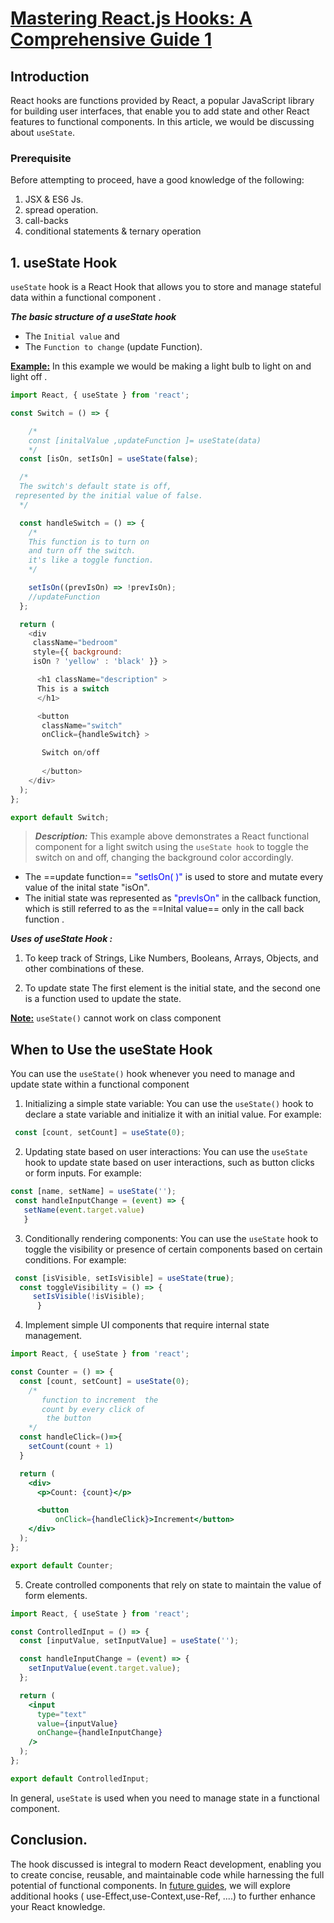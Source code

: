 # <u> Mastering React.js Hooks: A Comprehensive Guide 1</u> #

## Introduction

React hooks are functions provided by React, a popular JavaScript library for building user interfaces, that enable you to add state and other React features to functional components. In this article, we would be discussing about `useState`.

### Prerequisite
Before attempting to proceed, have a good knowledge of the following:
 1. JSX & ES6 Js.
 1. spread operation. 
 1. call-backs
 1. conditional statements & ternary operation 

## 1. useState Hook
 `useState` hook is a  React Hook that  allows you to store and manage stateful data within a functional component .
 
 ***The basic structure of a useState hook*** 
- The `Initial value` and
- The `Function to change` (update Function).

**<u>Example:</u>**
In this example we would be making a light bulb to light on and light off .

```js
import React, { useState } from 'react';

const Switch = () => {

    /* 
    const [initalValue ,updateFunction ]= useState(data)
    */
  const [isOn, setIsOn] = useState(false);

  /* 
  The switch's default state is off,
 represented by the initial value of false.
  */

  const handleSwitch = () => {
    /*
    This function is to turn on
    and turn off the switch.
    it's like a toggle function.
    */

    setIsOn((prevIsOn) => !prevIsOn);
    //updateFunction
  };

  return (
    <div 
     className="bedroom"
     style={{ background:
     isOn ? 'yellow' : 'black' }} >

      <h1 className="description" >
      This is a switch
      </h1>

      <button
       className="switch"
       onClick={handleSwitch} >

       Switch on/off
       
       </button>
    </div>
  );
};

export default Switch;

```


> ***Description:*** This example above demonstrates a React functional component for a light switch using the `useState hook` to toggle the switch on and off, changing the background color accordingly.<br>

- The ==update function== <span style="color:blue">"setIsOn( )"</span>   is used to store and mutate every value of the inital state "isOn". 
- The initial state was represented as <span style="color:blue">"prevIsOn" </span> in the callback function, which is still referred to as the ==Inital value== only in the call back function .



***Uses of useState Hook :*** 
1. To keep track of Strings, Like Numbers, Booleans, Arrays, Objects, and other combinations of these.

1. To update state The first element is the initial state, and the second one is a function used to update the state.

<u><b>Note:</b></u> `useState()` cannot work on class component

## When to Use the useState Hook 

You can use the `useState()` hook whenever you need to manage and update state within a functional component


1. Initializing a simple state variable: You can use the `useState()` hook to declare a state variable and initialize it with an initial value. For example: 
```jsx
 const [count, setCount] = useState(0);
  ``` 

2. Updating state based on user interactions: You can use the `useState` hook to update state based on user interactions, such as button clicks or form inputs. For example: 

```jsx
const [name, setName] = useState('');
 const handleInputChange = (event) => {
   setName(event.target.value)
   }
  ``` 

 3. Conditionally rendering components: You can use the `useState` hook to toggle the visibility or presence of certain components based on certain conditions. For example:
  ```jsx
   const [isVisible, setIsVisible] = useState(true);
    const toggleVisibility = () => {
       setIsVisible(!isVisible);
        } 
   ```
4. Implement simple UI components that require internal state management.
```jsx
import React, { useState } from 'react';

const Counter = () => {
  const [count, setCount] = useState(0);
    /* 
       function to increment  the 
       count by every click of
        the button  
    */
  const handleClick=()=>{
    setCount(count + 1)
  }

  return (
    <div>
      <p>Count: {count}</p>

      <button 
          onClick={handleClick}>Increment</button>
    </div>
  );
};

export default Counter;

```

5. Create controlled components that rely on state to maintain the value of form elements.
```jsx
import React, { useState } from 'react';

const ControlledInput = () => {
  const [inputValue, setInputValue] = useState('');

  const handleInputChange = (event) => {
    setInputValue(event.target.value);
  };

  return (
    <input
      type="text"
      value={inputValue}
      onChange={handleInputChange}
    />
  );
};

export default ControlledInput;
```


In general, `useState` is used when you need to manage state in a functional component.


## Conclusion. 
The hook discussed  is  integral to modern React development, enabling you to create concise, reusable, and maintainable code while harnessing the full potential of functional components. In [future  guides](), we will explore additional hooks ( use-Effect,use-Context,use-Ref, ....) to further enhance your React knowledge.



 <!-- Use-Effect hook useEffect is a React hook that enables you to perform side effects in functional components, such as data fetching, DOM manipulation, or subscriptions.

 Understanding the various hooks in React js -->
